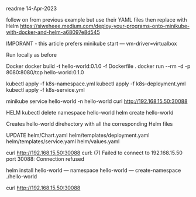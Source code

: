 readme
14-Apr-2023

follow on from previous example but use their YAML files then replace with Helm
https://siweheee.medium.com/deploy-your-programs-onto-minikube-with-docker-and-helm-a68097e8d545    

IMPORANT - this article prefers
minikube start — vm-driver=virtualbox


Run locally as before

Docker
docker build -t hello-world:0.1.0 -f Dockerfile .
docker run --rm -d -p 8080:8080/tcp hello-world:0.1.0


kubectl apply -f k8s-namespace.yml
kubectl apply -f k8s-deployment.yml
kubectl apply -f k8s-service.yml

minikube service hello-world -n hello-world
curl http://192.168.15.50:30088


HELM
kubectl delete namespace hello-world
helm create hello-world

Creates hello-world direhectory with all the corresponding Helm files

UPDATE
helm/Chart.yaml
helm/templates/deployment.yaml
helm/templates/service.yaml
helm/values.yaml

curl http://192.168.15.50:30088
curl: (7) Failed to connect to 192.168.15.50 port 30088: Connection refused

helm install hello-world — namespace hello-world — create-namespace ./hello-world  

curl http://192.168.15.50:30088